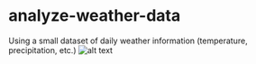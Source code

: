 # analyze-weather-data
Using a small dataset of daily weather information (temperature, precipitation, etc.)
![alt text](![Output-2](https://github.com/akshaya-g03/analyze-weather-data/assets/170316552/8392394f-fea3-4e37-abca-43a17a604ea9))

